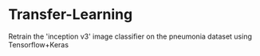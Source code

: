 # Transfer-Learning
Retrain the 'inception v3' image classifier on the pneumonia dataset using Tensorflow+Keras

